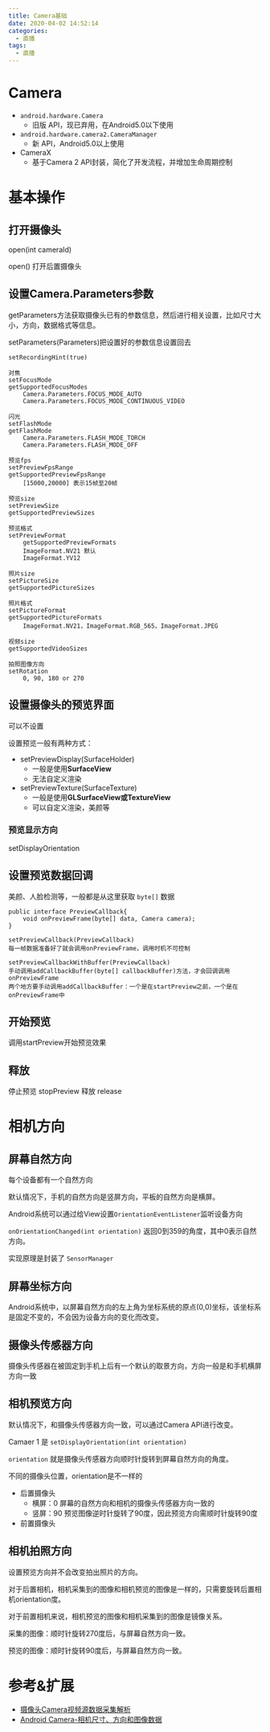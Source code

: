 ```yaml
---
title: Camera基础
date: 2020-04-02 14:52:14
categories:
  - 直播
tags:
  - 直播
---
```


# Camera

- `android.hardware.Camera `
	- 旧版 API，现已弃用，在Android5.0以下使用
- `android.hardware.camera2.CameraManager`
	- 新 API，Android5.0以上使用
- CameraX
	- 基于Camera 2 API封装，简化了开发流程，并增加生命周期控制

# 基本操作

## 打开摄像头

open(int cameraId) 

open() 打开后置摄像头

## 设置Camera.Parameters参数

getParameters方法获取摄像头已有的参数信息，然后进行相关设置，比如尺寸大小，方向，数据格式等信息。

setParameters(Parameters)把设置好的参数信息设置回去

```
setRecordingHint(true)

对焦
setFocusMode
getSupportedFocusModes
	Camera.Parameters.FOCUS_MODE_AUTO
	Camera.Parameters.FOCUS_MODE_CONTINUOUS_VIDEO

闪光
setFlashMode
getFlashMode
	Camera.Parameters.FLASH_MODE_TORCH
	Camera.Parameters.FLASH_MODE_OFF

预览fps
setPreviewFpsRange	
getSupportedPreviewFpsRange
	[15000,20000] 表示15帧至20帧

预览size
setPreviewSize
getSupportedPreviewSizes

预览格式
setPreviewFormat
	getSupportedPreviewFormats
	ImageFormat.NV21 默认
	ImageFormat.YV12	
	
照片size
setPictureSize
getSupportedPictureSizes

照片格式
setPictureFormat
getSupportedPictureFormats
	ImageFormat.NV21，ImageFormat.RGB_565，ImageFormat.JPEG

视频size	
getSupportedVideoSizes

拍照图像方向	
setRotation
	0, 90, 180 or 270	
```

## 设置摄像头的预览界面

可以不设置

设置预览一般有两种方式：

- setPreviewDisplay(SurfaceHolder)
	- 一般是使用**SurfaceView**
	- 无法自定义渲染
- setPreviewTexture(SurfaceTexture)
	- 一般是使用**GLSurfaceView或TextureView**
	- 可以自定义渲染，美颜等

### 预览显示方向

setDisplayOrientation

## 设置预览数据回调

美颜、人脸检测等，一般都是从这里获取 `byte[]` 数据

```
public interface PreviewCallback{
	void onPreviewFrame(byte[] data, Camera camera);
}

setPreviewCallback(PreviewCallback)
每一帧数据准备好了就会调用onPreviewFrame，调用时机不可控制

setPreviewCallbackWithBuffer(PreviewCallback)
手动调用addCallbackBuffer(byte[] callbackBuffer)方法，才会回调调用onPreviewFrame
两个地方要手动调用addCallbackBuffer：一个是在startPreview之前，一个是在onPreviewFrame中
```

## 开始预览

调用startPreview开始预览效果

## 释放

停止预览 stopPreview
释放 release

# 相机方向

## 屏幕自然方向

每个设备都有一个自然方向

默认情况下，手机的自然方向是竖屏方向，平板的自然方向是横屏。

Android系统可以通过给View设置`OrientationEventListener`监听设备方向

`onOrientationChanged(int orientation)` 返回0到359的角度，其中0表示自然方向。

实现原理是封装了 `SensorManager`

## 屏幕坐标方向

Android系统中，以屏幕自然方向的左上角为坐标系统的原点(0,0)坐标，该坐标系是固定不变的，不会因为设备方向的变化而改变。

## 摄像头传感器方向

摄像头传感器在被固定到手机上后有一个默认的取景方向，方向一般是和手机横屏方向一致

## 相机预览方向

默认情况下，和摄像头传感器方向一致，可以通过Camera API进行改变。

Camaer 1 是 `setDisplayOrientation(int orientation)`

`orientation` 就是摄像头传感器方向顺时针旋转到屏幕自然方向的角度。

不同的摄像头位置，orientation是不一样的

- 后置摄像头
	- 横屏：0 屏幕的自然方向和相机的摄像头传感器方向一致的
	- 竖屏：90 预览图像逆时针旋转了90度，因此预览方向需顺时针旋转90度
- 前置摄像头

## 相机拍照方向

设置预览方向并不会改变拍出照片的方向。

对于后置相机，相机采集到的图像和相机预览的图像是一样的，只需要旋转后置相机orientation度。

对于前置相机来说，相机预览的图像和相机采集到的图像是镜像关系。

采集的图像：顺时针旋转270度后，与屏幕自然方向一致。

预览的图像：顺时针旋转90度后，与屏幕自然方向一致。


# 参考&扩展

- [摄像头Camera视频源数据采集解析](http://www.cxyzjd.com/article/chupu2979/100616420)
- [Android Camera-相机尺寸、方向和图像数据](https://juejin.cn/post/6844904064568803341)
